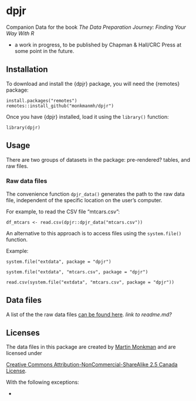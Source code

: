
<!-- README.md is generated from README.Rmd. Please edit that file -->

# dpjr

<!-- badges: start -->
<!-- badges: end -->

Companion Data for the book *The Data Preparation Journey: Finding Your
Way With R*

-   a work in progress, to be published by Chapman & Hall/CRC Press at
    some point in the future.

## Installation

To download and install the {dpjr} package, you will need the {remotes}
package:

    install.packages("remotes")
    remotes::install_github("monkmanmh/dpjr")

Once you have {dpjr} installed, load it using the `library()` function:

    library(dpjr)

## Usage

There are two groups of datasets in the package: pre-rendered? tables,
and raw files.

### Raw data files

The convenience function `dpjr_data()` generates the path to the raw
data file, independent of the specific location on the user’s computer.

For example, to read the CSV file “mtcars.csv”:

    df_mtcars <- read.csv(dpjr::dpjr_data("mtcars.csv"))

An alternative to this approach is to access files using the
`system.file()` function.

Example:

    system.file("extdata", package = "dpjr")

    system.file("extdata", "mtcars.csv", package = "dpjr")

    read.csv(system.file("extdata", "mtcars.csv", package = "dpjr"))

## Data files

A list of the the raw data files [can be found here](). *link to
readme.md?*

## Licenses

<!---
<a rel="license" href="https://creativecommons.org/licenses/by-nc-sa/2.5/ca/"><img alt="Creative Commons License" style="border-width:0" src="https://i.creativecommons.org/l/by-nc-sa/3.0/us/88x31.png" /></a><br />
--->

The data files in this package are created by [Martin
Monkman](https://github.com/MonkmanMH) and are licensed under

<a rel="license" href="https://creativecommons.org/licenses/by-nc-sa/2.5/ca/">Creative
Commons Attribution-NonCommercial-ShareAlike 2.5 Canada License</a>.

With the following exceptions:

-   
